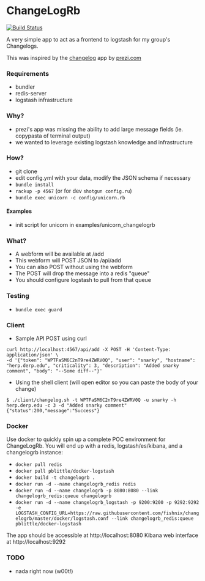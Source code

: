 # ChangeLogRb  
[![Build Status](https://travis-ci.org/fishnix/changelogrb.svg?branch=master)](https://travis-ci.org/fishnix/changelogrb)
  
A very simple app to act as a frontend to logstash for my group's Changelogs.

This was inspired by the [changelog](https://github.com/prezi/changelog) app by [prezi.com](http://prezi.com)

### Requirements
  
- bundler 
- redis-server 
- logstash infrastructure

### Why?
  
  - prezi's app was missing the ability to add large message fields (ie. copypasta of terminal output)
  - we wanted to leverage existing logstash knowledge and infrastructure
  
### How?  

- git clone
- edit config.yml with your data, modify the JSON schema if necessary
- `bundle install`
- `rackup -p 4567` (or for dev `shotgun config.ru`)
- `bundle exec unicorn -c config/unicorn.rb`
 
#### Examples
- init script for unicorn in examples/unicorn_changelogrb 
  
### What?

 - A webform will be available at /add
 - This webform will POST JSON to /api/add
 - You can also POST without using the webform
 - The POST will drop the message into a redis "queue"
 - You should configure logstash to pull from that queue
 
### Testing

 - `bundle exec guard`
 
### Client

 - Sample API POST using curl

 ```
 curl http://localhost:4567/api/add -X POST -H 'Content-Type: application/json' \
 -d '{"token": "WPTFaSM6C2nT9re4ZWRV0Q", "user": "snarky", "hostname": "herp.derp.edu", "criticality": 3, "description": "Added snarky comment", "body": "--Some diff--"}'
 ```
 
 - Using the shell client (will open editor so you can paste the body of your change)
 
 ```
 $ ./client/changelog.sh -t WPTFaSM6C2nT9re4ZWRV0Q -u snarky -h herp.derp.edu -c 3 -d "Added snarky comment"
 {"status":200,"message":"Success"}
 ```
 
### Docker

Use docker to quickly spin up a complete POC environment for ChangeLogRb.
 You will end up with a redis, logstash/es/kibana, and a changelogrb instance:
 - `docker pull redis`
 - `docker pull pblittle/docker-logstash`
 - `docker build -t changelogrb .`
 - `docker run -d --name changelogrb_redis redis`
 - `docker run -d --name changelogrb -p 8080:8080 --link changelogrb_redis:queue changelogrb`
 - `docker run -d --name changelogrb_logstash -p 9200:9200 -p 9292:9292 -e LOGSTASH_CONFIG_URL=https://raw.githubusercontent.com/fishnix/changelogrb/master/docker/logstash.conf --link changelogrb_redis:queue pblittle/docker-logstash`

The app should be accessible at http://localhost:8080
 Kibana web interface at http://localhost:9292
 
### TODO
 - nada right now (w00t!)

